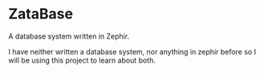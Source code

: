 ZataBase
========

A database system written in Zephir.

I have neither written a database system, nor anything in zephir before so I will be using this project to learn about both.
